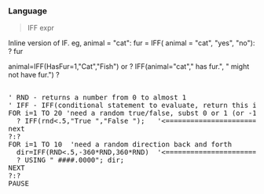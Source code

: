 ### Language

> IFF expr

Inline version of IF. eg, animal = "cat": fur = IFF( animal = "cat", "yes", "no"): ? fur

animal=IFF(HasFur=1,"Cat","Fish")
or
? IFF(animal="cat"," has fur.", " might not have fur.")
?
<pre>

' RND - returns a number from 0 to almost 1
' IFF - IFF(conditional statement to evaluate, return this if evaluates true, returns this if evaluates false)
FOR i=1 TO 20 'need a random true/false, subst 0 or 1 (or -1)  ;)
  ? IFF(rnd<.5,"True ","False ");   '<======================== RND and IFF
next
?:?
FOR i=1 TO 10  'need a random direction back and forth
  dir=IFF(RND<.5,-360*RND,360*RND)  '<======================== RND and IFF
  ? USING " ####.0000"; dir;
NEXT
?:?
PAUSE

</pre>


